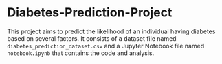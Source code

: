 # Diabetes-Prediction-Project
This project aims to predict the likelihood of an individual having diabetes based on several factors. It consists of a dataset file named `diabetes_prediction_dataset.csv` and a Jupyter Notebook file named `notebook.ipynb` that contains the code and analysis.
